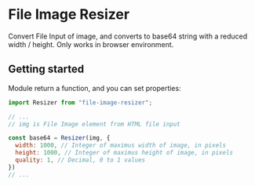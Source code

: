 # File Image Resizer

Convert File Input of image, and converts to base64 string with a reduced width / height. Only works in browser environment.

## Getting started

Module return a function, and you can set properties:

```javascript
import Resizer from "file-image-resizer";

// ...
// img is File Image element from HTML file input

const base64 = Resizer(img, {
  width: 1000, // Integer of maximus width of image, in pixels
  height: 1000, // Integer of maximus height of image, in pixels
  quality: 1, // Decimal, 0 to 1 values
})
// ...
```
